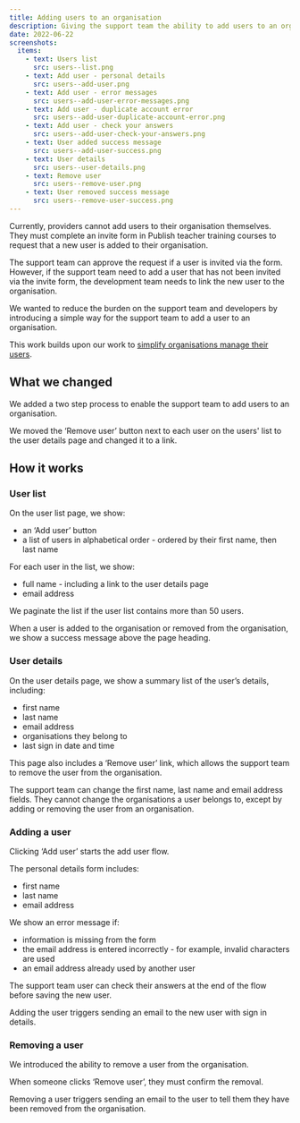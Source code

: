 ```yaml
---
title: Adding users to an organisation
description: Giving the support team the ability to add users to an organisation
date: 2022-06-22
screenshots:
  items:
    - text: Users list
      src: users--list.png
    - text: Add user - personal details
      src: users--add-user.png
    - text: Add user - error messages
      src: users--add-user-error-messages.png
    - text: Add user - duplicate account error
      src: users--add-user-duplicate-account-error.png
    - text: Add user - check your answers
      src: users--add-user-check-your-answers.png
    - text: User added success message
      src: users--add-user-success.png
    - text: User details
      src: users--user-details.png
    - text: Remove user
      src: users--remove-user.png
    - text: User removed success message
      src: users--remove-user-success.png
---
```


Currently, providers cannot add users to their organisation themselves. They must complete an invite form in Publish teacher training courses to request that a new user is added to their organisation.

The support team can approve the request if a user is invited via the form. However, if the support team need to add a user that has not been invited via the invite form, the development team needs to link the new user to the organisation.

We wanted to reduce the burden on the support team and developers by introducing a simple way for the support team to add a user to an organisation.

This work builds upon our work to [simplify organisations manage their users](/publish-teacher-training-courses/simplifying-how-organisations-manage-users/).

## What we changed

We added a two step process to enable the support team to add users to an organisation.

We moved the ‘Remove user’ button next to each user on the users' list to the user details page and changed it to a link.

## How it works

### User list

On the user list page, we show:

- an ‘Add user’ button
- a list of users in alphabetical order - ordered by their first name, then last name

For each user in the list, we show:

- full name - including a link to the user details page
- email address

We paginate the list if the user list contains more than 50 users.

When a user is added to the organisation or removed from the organisation, we show a success message above the page heading.

### User details

On the user details page, we show a summary list of the user’s details, including:

- first name
- last name
- email address
- organisations they belong to
- last sign in date and time

This page also includes a ‘Remove user’ link, which allows the support team to remove the user from the organisation.

The support team can change the first name, last name and email address fields. They cannot change the organisations a user belongs to, except by adding or removing the user from an organisation.

### Adding a user

Clicking ‘Add user’ starts the add user flow.

The personal details form includes:

- first name
- last name
- email address

We show an error message if:

- information is missing from the form
- the email address is entered incorrectly - for example, invalid characters are used
- an email address already used by another user

The support team user can check their answers at the end of the flow before saving the new user.

Adding the user triggers sending an email to the new user with sign in details.

### Removing a user

We introduced the ability to remove a user from the organisation.

When someone clicks ‘Remove user’, they must confirm the removal.

Removing a user triggers sending an email to the user to tell them they have been removed from the organisation.
